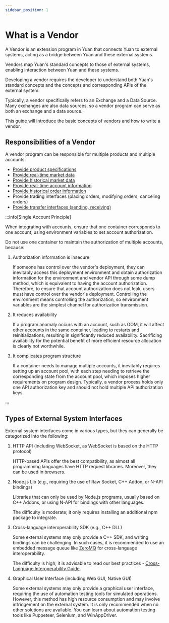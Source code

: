 ```yaml
---
sidebar_position: 1
---
```


# What is a Vendor

A Vendor is an extension program in Yuan that connects Yuan to external systems, acting as a bridge between Yuan and these external systems.

Vendors map Yuan's standard concepts to those of external systems, enabling interaction between Yuan and these systems.

Developing a vendor requires the developer to understand both Yuan's standard concepts and the concepts and corresponding APIs of the external system.

Typically, a vendor specifically refers to an Exchange and a Data Source. Many exchanges are also data sources, so a vendor program can serve as both an exchange and a data source.

This guide will introduce the basic concepts of vendors and how to write a vendor.

## Responsibilities of a Vendor

A vendor program can be responsible for multiple products and multiple accounts.

- [Provide product specifications](./vendor-product)
- [Provide real-time market data](./vendor-realtime-market-data)
- [Provide historical market data](./vendor-historical-market-data)
- [Provide real-time account information](./vendor-account-info)
- [Provide historical order information](./vendor-historical-order)
- Provide trading interfaces (placing orders, modifying orders, canceling orders)
- [Provide transfer interfaces (sending, receiving)](./vendor-transfer)

:::info[Single Account Principle]

When integrating with accounts, ensure that one container corresponds to one account, using environment variables to set account authorization.

Do not use one container to maintain the authorization of multiple accounts, because:

1. Authorization information is insecure

   If someone has control over the vendor's deployment, they can inevitably access this deployment environment and obtain authorization information for the environment and vendor API through some dump method, which is equivalent to having the account authorization. Therefore, to ensure that account authorization does not leak, users must have control over the vendor's deployment.
   Controlling the environment means controlling the authorization, so environment variables are the simplest channel for authorization transmission.

2. It reduces availability

   If a program anomaly occurs with an account, such as OOM, it will affect other accounts in the same container, leading to restarts and reinitializations, resulting in significantly reduced availability. Sacrificing availability for the potential benefit of more efficient resource allocation is clearly not worthwhile.

3. It complicates program structure

   If a container needs to manage multiple accounts, it inevitably requires setting up an account pool, with each step needing to retrieve the corresponding state from the account pool, which imposes higher requirements on program design.
   Typically, a vendor process holds only one API authorization key and should not hold multiple API authorization keys.

:::

## Types of External System Interfaces

External system interfaces come in various types, but they can generally be categorized into the following:

1. HTTP API (including WebSocket, as WebSocket is based on the HTTP protocol)

   HTTP-based APIs offer the best compatibility, as almost all programming languages have HTTP request libraries. Moreover, they can be used in browsers.

2. Node.js Lib (e.g., requiring the use of Raw Socket, C++ Addon, or N-API bindings)

   Libraries that can only be used by Node.js programs, usually based on C++ Addons, or using N-API for bindings with other languages.

   The difficulty is moderate; it only requires installing an additional npm package to integrate.

3. Cross-language interoperability SDK (e.g., C++ DLL)

   Some external systems may only provide a C++ SDK, and writing bindings can be challenging. In such cases, it is recommended to use an embedded message queue like [ZeroMQ](https://zeromq.org/) for cross-language interoperability.

   The difficulty is high; it is advisable to read our best practices - [Cross-Language Interoperability Guide](./cross-language-interoperability).

4. Graphical User Interface (including Web GUI, Native GUI)

   Some external systems may only provide a graphical user interface, requiring the use of automation testing tools for simulated operations. However, this method has high resource consumption and may involve infringement on the external system. It is only recommended when no other solutions are available. You can learn about automation testing tools like Puppeteer, Selenium, and WinAppDriver.
